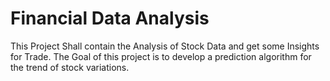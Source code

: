 # Financial Data Analysis
This Project Shall contain the Analysis of Stock Data and get some Insights for Trade. The Goal of this project is to develop a prediction algorithm for the trend of stock variations.
